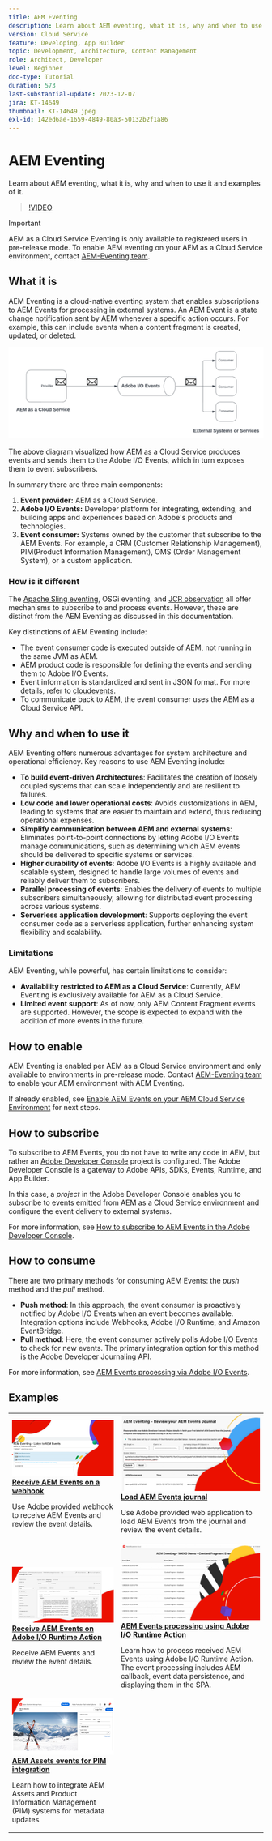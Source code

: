 ```yaml
---
title: AEM Eventing
description: Learn about AEM eventing, what it is, why and when to use it and examples of it.
version: Cloud Service
feature: Developing, App Builder
topic: Development, Architecture, Content Management
role: Architect, Developer
level: Beginner
doc-type: Tutorial
duration: 573
last-substantial-update: 2023-12-07
jira: KT-14649
thumbnail: KT-14649.jpeg
exl-id: 142ed6ae-1659-4849-80a3-50132b2f1a86
---
```

# AEM Eventing

Learn about AEM eventing, what it is, why and when to use it and examples of it.

>[!VIDEO](https://video.tv.adobe.com/v/3426686?quality=12&learn=on)

>[!IMPORTANT]
>
>AEM as a Cloud Service Eventing is only available to registered users in pre-release mode. To enable AEM eventing on your AEM as a Cloud Service environment, contact [AEM-Eventing team](mailto:grp-aem-events@adobe.com).

## What it is

AEM Eventing is a cloud-native eventing system that enables subscriptions to AEM Events for processing in external systems. An AEM Event is a state change notification sent by AEM whenever a specific action occurs. For example, this can include events when a content fragment is created, updated, or deleted.

![AEM Eventing](./assets/aem-eventing.png)

The above diagram visualized how AEM as a Cloud Service produces events and sends them to the Adobe I/O Events, which in turn exposes them to event subscribers.

In summary there are three main components:

1. **Event provider:** AEM as a Cloud Service.
1. **Adobe I/O Events:** Developer platform for integrating, extending, and building apps and experiences based on Adobe's products and technologies.
1. **Event consumer:** Systems owned by the customer that subscribe to the AEM Events. For example, a CRM (Customer Relationship Management), PIM(Product Information Management), OMS (Order Management System), or a custom application.

### How is it different

The [Apache Sling eventing](https://sling.apache.org/documentation/bundles/apache-sling-eventing-and-job-handling.html), OSGi eventing, and [JCR observation](https://jackrabbit.apache.org/oak/docs/features/observation.html) all offer mechanisms to subscribe to and process events. However, these are distinct from the AEM Eventing as discussed in this documentation.

Key distinctions of AEM Eventing include:

- The event consumer code is executed outside of AEM, not running in the same JVM as AEM.
- AEM product code is responsible for defining the events and sending them to Adobe I/O Events.
- Event information is standardized and sent in JSON format. For more details, refer to [cloudevents](https://cloudevents.io/).
- To communicate back to AEM, the event consumer uses the AEM as a Cloud Service API.


## Why and when to use it

AEM Eventing offers numerous advantages for system architecture and operational efficiency. Key reasons to use AEM Eventing include:

- **To build event-driven Architectures**: Facilitates the creation of loosely coupled systems that can scale independently and are resilient to failures.
- **Low code and lower operational costs**: Avoids customizations in AEM, leading to systems that are easier to maintain and extend, thus reducing operational expenses.
- **Simplify communication between AEM and external systems**: Eliminates point-to-point connections by letting Adobe I/O Events manage communications, such as determining which AEM events should be delivered to specific systems or services.
- **Higher durability of events**: Adobe I/O Events is a highly available and scalable system, designed to handle large volumes of events and reliably deliver them to subscribers.
- **Parallel processing of events**: Enables the delivery of events to multiple subscribers simultaneously, allowing for distributed event processing across various systems.
- **Serverless application development**: Supports deploying the event consumer code as a serverless application, further enhancing system flexibility and scalability.

### Limitations

AEM Eventing, while powerful, has certain limitations to consider:

- **Availability restricted to AEM as a Cloud Service**: Currently, AEM Eventing is exclusively available for AEM as a Cloud Service.
- **Limited event support**: As of now, only AEM Content Fragment events are supported. However, the scope is expected to expand with the addition of more events in the future.

## How to enable

AEM Eventing is enabled per AEM as a Cloud Service environment and only available to environments in pre-release mode. Contact [AEM-Eventing team](mailto:grp-aem-events@adobe.com) to enable your AEM environment with AEM Eventing.

If already enabled, see [Enable AEM Events on your AEM Cloud Service Environment](https://developer.adobe.com/experience-cloud/experience-manager-apis/guides/events/#enable-aem-events-on-your-aem-cloud-service-environment) for next steps.

## How to subscribe

To subscribe to AEM Events, you do not have to write any code in AEM, but rather an [Adobe Developer Console](https://developer.adobe.com/) project is configured. The Adobe Developer Console is a gateway to Adobe APIs, SDKs, Events, Runtime, and App Builder. 

In this case, a _project_ in the Adobe Developer Console enables you to subscribe to events emitted from AEM as a Cloud Service environment and configure the event delivery to external systems.

For more information, see [How to subscribe to AEM Events in the Adobe Developer Console](https://developer.adobe.com/experience-cloud/experience-manager-apis/guides/events/#how-to-subscribe-to-aem-events-in-the-adobe-developer-console).

## How to consume

There are two primary methods for consuming AEM Events: the _push_ method and the _pull_ method.

- **Push method**: In this approach, the event consumer is proactively notified by Adobe I/O Events when an event becomes available. Integration options include Webhooks, Adobe I/O Runtime, and Amazon EventBridge.
- **Pull method**: Here, the event consumer actively polls Adobe I/O Events to check for new events. The primary integration option for this method is the Adobe Developer Journaling API.

For more information, see [AEM Events processing via Adobe I/O Events](https://developer.adobe.com/experience-cloud/experience-manager-apis/guides/events/#aem-events-processing-via-adobe-io).

## Examples

<table>
  <tr>
    <td>
        <a  href="./examples/webhook.md"><img alt="Receive AEM Events on a webhook" src="./assets/examples/webhook/webhook-example.png"/></a>
        <div><strong><a href="./examples/webhook.md">Receive AEM Events on a webhook</a></strong></div>
        <p>
          Use Adobe provided webhook to receive AEM Events and review the event details.
        </p>
      </td>
      <td>
        <a  href="./examples/journaling.md"><img alt="Load AEM Events journal" src="./assets/examples/journaling/eventing-journal.png"/></a>
        <div><strong><a href="./examples/journaling.md">Load AEM Events journal</a></strong></div>
        <p>
          Use Adobe provided web application to load AEM Events from the journal and review the event details.
        </p>
      </td>
    </tr>
  <tr>
    <td>
        <a  href="./examples/runtime-action.md"><img alt="Receive AEM Events on Adobe I/O Runtime Action" src="./assets/examples/runtime-action/eventing-runtime.png"/></a>
        <div><strong><a href="./examples/runtime-action.md">Receive AEM Events on Adobe I/O Runtime Action</a></strong></div>
        <p>
          Receive AEM Events and review the event details.
        </p>
      </td>
      <td>
        <a  href="./examples/event-processing-using-runtime-action.md"><img alt="AEM Events processing using Adobe I/O Runtime Action" src="./assets/examples/event-processing-using-runtime-action/event-processing.png"/></a>
        <div><strong><a href="./examples/event-processing-using-runtime-action.md">AEM Events processing using Adobe I/O Runtime Action</a></strong></div>
        <p>
          Learn how to process received AEM Events using Adobe I/O Runtime Action. The event processing includes AEM callback, event data persistence, and displaying them in the SPA.
        </p>
      </td>
  </tr>    
  <tr>
    <td>
        <a  href="./examples/assets-pim-integration.md"><img alt="AEM Assets events for PIM integration" src="./assets/examples/assets-pim-integration/PIM-integration-tile.png"/></a>
        <div><strong><a href="./examples/assets-pim-integration.md">AEM Assets events for PIM integration</a></strong></div>
        <p>
          Learn how to integrate AEM Assets and Product Information Management (PIM) systems for metadata updates.
        </p>
      </td>
  </tr>  
</table>
